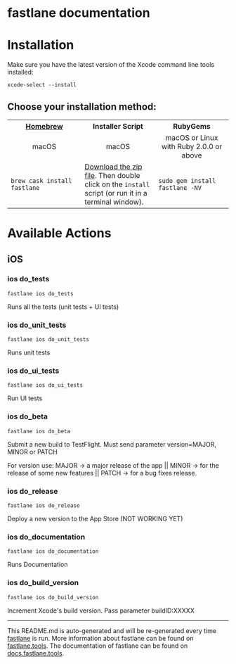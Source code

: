 fastlane documentation
================
# Installation

Make sure you have the latest version of the Xcode command line tools installed:

```
xcode-select --install
```

## Choose your installation method:

<table width="100%" >
<tr>
<th width="33%"><a href="http://brew.sh">Homebrew</a></th>
<th width="33%">Installer Script</th>
<th width="33%">RubyGems</th>
</tr>
<tr>
<td width="33%" align="center">macOS</td>
<td width="33%" align="center">macOS</td>
<td width="33%" align="center">macOS or Linux with Ruby 2.0.0 or above</td>
</tr>
<tr>
<td width="33%"><code>brew cask install fastlane</code></td>
<td width="33%"><a href="https://download.fastlane.tools">Download the zip file</a>. Then double click on the <code>install</code> script (or run it in a terminal window).</td>
<td width="33%"><code>sudo gem install fastlane -NV</code></td>
</tr>
</table>

# Available Actions
## iOS
### ios do_tests
```
fastlane ios do_tests
```
Runs all the tests (unit tests + UI tests)
### ios do_unit_tests
```
fastlane ios do_unit_tests
```
Runs unit tests
### ios do_ui_tests
```
fastlane ios do_ui_tests
```
Run UI tests
### ios do_beta
```
fastlane ios do_beta
```
Submit a new build to TestFlight. Must send parameter version=MAJOR, MINOR or PATCH

For version use: MAJOR -> a major release of the app || MINOR -> for the release of some new features || PATCH -> for a bug fixes release.
### ios do_release
```
fastlane ios do_release
```
Deploy a new version to the App Store (NOT WORKING YET)
### ios do_documentation
```
fastlane ios do_documentation
```
Runs Documentation
### ios do_build_version
```
fastlane ios do_build_version
```
Increment Xcode's build version. Pass parameter buildID:XXXXX

----

This README.md is auto-generated and will be re-generated every time [fastlane](https://fastlane.tools) is run.
More information about fastlane can be found on [fastlane.tools](https://fastlane.tools).
The documentation of fastlane can be found on [docs.fastlane.tools](https://docs.fastlane.tools).
